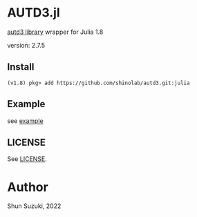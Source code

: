 # AUTD3.jl

[autd3 library](https://github.com/shinolab/autd3) wrapper for Julia 1.8

version: 2.7.5

## Install

```
(v1.8) pkg> add https://github.com/shinolab/autd3.git:julia
```

## Example

see [example](./example)

## LICENSE

See [LICENSE](https://github.com/shinolab/autd3/blob/master/LICENSE).

# Author

Shun Suzuki, 2022
